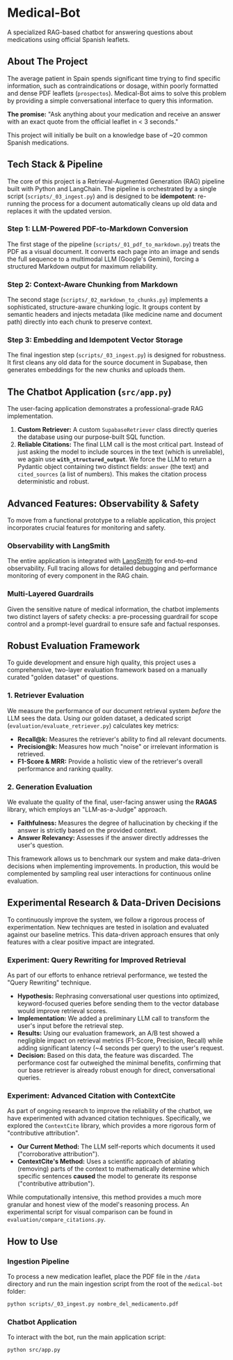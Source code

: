 # Medical-Bot

A specialized RAG-based chatbot for answering questions about medications using official Spanish leaflets.

## About The Project

The average patient in Spain spends significant time trying to find specific information, such as contraindications or dosage, within poorly formatted and dense PDF leaflets (`prospectos`). Medical-Bot aims to solve this problem by providing a simple conversational interface to query this information.

**The promise:** "Ask anything about your medication and receive an answer with an exact quote from the official leaflet in < 3 seconds."

This project will initially be built on a knowledge base of ~20 common Spanish medications.

## Tech Stack & Pipeline

The core of this project is a Retrieval-Augmented Generation (RAG) pipeline built with Python and LangChain. The pipeline is orchestrated by a single script (`scripts/_03_ingest.py`) and is designed to be **idempotent**: re-running the process for a document automatically cleans up old data and replaces it with the updated version.

### Step 1: LLM-Powered PDF-to-Markdown Conversion

The first stage of the pipeline (`scripts/_01_pdf_to_markdown.py`) treats the PDF as a visual document. It converts each page into an image and sends the full sequence to a multimodal LLM (Google's Gemini), forcing a structured Markdown output for maximum reliability.

### Step 2: Context-Aware Chunking from Markdown

The second stage (`scripts/_02_markdown_to_chunks.py`) implements a sophisticated, structure-aware chunking logic. It groups content by semantic headers and injects metadata (like medicine name and document path) directly into each chunk to preserve context.

### Step 3: Embedding and Idempotent Vector Storage

The final ingestion step (`scripts/_03_ingest.py`) is designed for robustness. It first cleans any old data for the source document in Supabase, then generates embeddings for the new chunks and uploads them.

## The Chatbot Application (`src/app.py`)

The user-facing application demonstrates a professional-grade RAG implementation.
1.  **Custom Retriever:** A custom `SupabaseRetriever` class directly queries the database using our purpose-built SQL function.
2.  **Reliable Citations:** The final LLM call is the most critical part. Instead of just asking the model to include sources in the text (which is unreliable), we again use **`with_structured_output`**. We force the LLM to return a Pydantic object containing two distinct fields: `answer` (the text) and `cited_sources` (a list of numbers). This makes the citation process deterministic and robust.

## Advanced Features: Observability & Safety

To move from a functional prototype to a reliable application, this project incorporates crucial features for monitoring and safety.

### Observability with LangSmith

The entire application is integrated with [LangSmith](https://smith.langchain.com/) for end-to-end observability. Full tracing allows for detailed debugging and performance monitoring of every component in the RAG chain.

### Multi-Layered Guardrails

Given the sensitive nature of medical information, the chatbot implements two distinct layers of safety checks: a pre-processing guardrail for scope control and a prompt-level guardrail to ensure safe and factual responses.

## Robust Evaluation Framework

To guide development and ensure high quality, this project uses a comprehensive, two-layer evaluation framework based on a manually curated "golden dataset" of questions.

### 1. Retriever Evaluation

We measure the performance of our document retrieval system *before* the LLM sees the data. Using our golden dataset, a dedicated script (`evaluation/evaluate_retriever.py`) calculates key metrics:
*   **Recall@k:** Measures the retriever's ability to find all relevant documents.
*   **Precision@k:** Measures how much "noise" or irrelevant information is retrieved.
*   **F1-Score & MRR:** Provide a holistic view of the retriever's overall performance and ranking quality.

### 2. Generation Evaluation

We evaluate the quality of the final, user-facing answer using the **RAGAS** library, which employs an "LLM-as-a-Judge" approach.
*   **Faithfulness:** Measures the degree of hallucination by checking if the answer is strictly based on the provided context.
*   **Answer Relevancy:** Assesses if the answer directly addresses the user's question.

This framework allows us to benchmark our system and make data-driven decisions when implementing improvements. In production, this would be complemented by sampling real user interactions for continuous online evaluation.

## Experimental Research & Data-Driven Decisions

To continuously improve the system, we follow a rigorous process of experimentation. New techniques are tested in isolation and evaluated against our baseline metrics. This data-driven approach ensures that only features with a clear positive impact are integrated.

### Experiment: Query Rewriting for Improved Retrieval
As part of our efforts to enhance retrieval performance, we tested the "Query Rewriting" technique.
*   **Hypothesis:** Rephrasing conversational user questions into optimized, keyword-focused queries before sending them to the vector database would improve retrieval scores.
*   **Implementation:** We added a preliminary LLM call to transform the user's input before the retrieval step.
*   **Results:** Using our evaluation framework, an A/B test showed a negligible impact on retrieval metrics (F1-Score, Precision, Recall) while adding significant latency (~4 seconds per query) to the user's request.
*   **Decision:** Based on this data, the feature was discarded. The performance cost far outweighed the minimal benefits, confirming that our base retriever is already robust enough for direct, conversational queries.

### Experiment: Advanced Citation with ContextCite

As part of ongoing research to improve the reliability of the chatbot, we have experimented with advanced citation techniques. Specifically, we explored the `ContextCite` library, which provides a more rigorous form of "contributive attribution".

*   **Our Current Method:** The LLM self-reports which documents it used ("corroborative attribution").
*   **ContextCite's Method:** Uses a scientific approach of ablating (removing) parts of the context to mathematically determine which specific sentences **caused** the model to generate its response ("contributive attribution").

While computationally intensive, this method provides a much more granular and honest view of the model's reasoning process. An experimental script for visual comparison can be found in `evaluation/compare_citations.py`.

## How to Use

### Ingestion Pipeline
To process a new medication leaflet, place the PDF file in the `/data` directory and run the main ingestion script from the root of the `medical-bot` folder:
```bash
python scripts/_03_ingest.py nombre_del_medicamento.pdf
```

### Chatbot Application
To interact with the bot, run the main application script:
```bash
python src/app.py
```